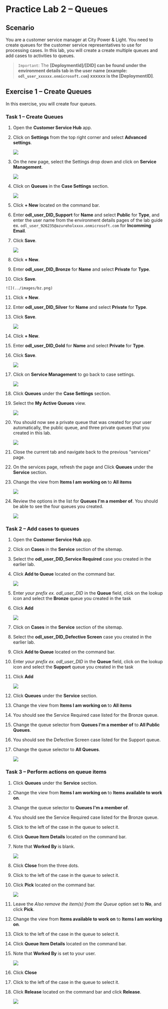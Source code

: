 # Practice Lab 2 – Queues

## Scenario

You are a customer service manager at City Power & Light. You need to create queues for the customer service representatives to use for processing cases. In this lab, you will create a create multiple queues and add cases to activities to queues.

> `Important`: The **[DeploymentId]/[DID] can be found under the environment details tab in the user name (example: `odl_user_xxxxxx.onmicrosoft.com`) **xxxxxx** is the [DeploymentID]**.

## Exercise 1 – Create Queues

In this exercise, you will create four queues.

### Task 1 – Create Queues

1.  Open the **Customer Service Hub** app.

2.  Click on **Settings** from the top right corner and select **Advanced settings**.

    ![](../images/Advanced-settings.png)
    
3. On the new page, select the Settings drop down and click on **Service Management**.

    ![](../images/service-management..png)

4. Click on **Queues** in the **Case Settings** section.

    ![](../images/Queues-1.png)

5.  Click **+ New** located on the command bar.

6.  Enter **odl_user_DID_Support** for **Name** and select **Public** for **Type**, and enter the user name from the environment details pages of the lab guide ex. `odl_user_926235@azureholxxxx.onmicrosoft.com`  for **Incomming Email**.

7.  Click **Save**.

    ![](../images/save-1.png)

8.  Click **+ New**.

9.  Enter **odl_user_DID_Bronze** for **Name** and select **Private** for **Type**.

10.  Click **Save**.

    ![](../images/bz.png)

11. Click **+ New**.

12. Enter **odl_user_DID_Silver** for **Name** and select **Private** for **Type**.

13. Click **Save**.

    ![](../images/Silver.png)

14. Click **+ New**.

15. Enter **odl_user_DID_Gold** for **Name** and select **Private** for **Type**.

16. Click **Save**.

    ![](../images/gold.png)

17. Click on **Service Management** to go back to case settings.

    ![](../images/back-to-service-management.png)

18. Click **Queues** under the **Case Settings** section.

19. Select the **My Active Queues** view.

    ![](../images/my-active.png)

20. You should now see a private queue that was created for your user automatically, the public queue, and three private queues that you created in this lab.

    ![](../images/activity-1.png)

21. Close the current tab and navigate back to the previous "services" page.

22. On the services page, refresh the page and Click **Queues** under the **Service** section.

23. Change the view from **Items I am working on** to **All items**

    ![](../images/all-item.png)

24. Review the options in the list for **Queues I'm a member of**. You should be able to see the four queues you created.

    ![](../images/all-item-1.png)

### Task 2 – Add cases to queues

1.  Open the **Customer Service Hub** app.

2.  Click on **Cases** in the **Service** section of the sitemap.

3.  Select the **odl_user_DID_Service Required** case you created in the earlier lab.

4.  Click **Add to Queue** located on the command bar.

    ![](../images/add-1.png)

5.  Enter *your prefix ex. odl_user_DID* in the **Queue** field, click on the lookup icon and select the **Bronze** queue you created in the task

6.  Click **Add**

    ![](../images/add-2.png)

7.  Click on **Cases** in the **Service** section of the sitemap.

8.  Select the **odl_user_DID_Defective Screen** case you created in the earlier lab.

9.  Click **Add to Queue** located on the command bar.

10. Enter *your prefix ex. odl_user_DID* in the **Queue** field, click on the lookup icon and select the **Support** queue you created in the task

11. Click **Add**

    ![](../images/support-add-1.png)

12. Click **Queues** under the **Service** section.

13. Change the view from **Items I am working on** to **All items**

14. You should see the Service Required case listed for the Bronze queue.

15. Change the queue selector from **Queues I'm a member of** to **All Public Queues**.

16. You should see the Defective Screen case listed for the Support queue.

17. Change the queue selector to **All Queues**.

    ![](../images/all-queues-1.png)

### Task 3 – Perform actions on queue items

1.  Click **Queues** under the **Service** section.

2.  Change the view from **Items I am working on** to **Items available to work on**.

3.  Change the queue selector to **Queues I'm a member of**.

4.  You should see the Service Required case listed for the Bronze queue.

5.  Click to the left of the case in the queue to select it.

6.  Click **Queue Item Details** located on the command bar.

7.  Note that **Worked By** is blank.

    ![](../images/details-1.png)

8.  Click **Close** from the three dots.

9.  Click to the left of the case in the queue to select it.

10. Click **Pick** located on the command bar.

    ![](../images/pick-1.png)

11. Leave the *Also remove the item(s) from the Queue* option set to **No**, and click **Pick**.

12. Change the view from **Items available to work on** to **Items I am working on**.

13. Click to the left of the case in the queue to select it.

14. Click **Queue Item Details** located on the command bar.

15. Note that **Worked By** is set to your user.

    ![](../images/worked-by-1.png)

16. Click **Close**

17. Click to the left of the case in the queue to select it.

18. Click **Release** located on the command bar and click **Release**.

    ![](../images/release-1.png)
